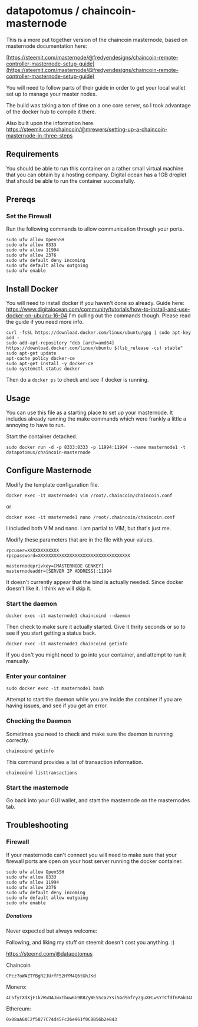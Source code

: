 
# datapotomus / chaincoin-masternode

This is a more put together version of the chaincoin masternode, based on masternode documentation here:

[https://steemit.com/masternode/@fredyendesigns/chaincoin-remote-controller-masternode-setup-guide](https://steemit.com/masternode/@fredyendesigns/chaincoin-remote-controller-masternode-setup-guide)

You will need to follow parts of their guide in order to get your local wallet set up to manage your master nodes.

 
The build was taking a ton of time on a one core server, so I took advantage of the docker hub to compile it there.

Also built upon the information here. https://steemit.com/chaincoin/@mrewers/setting-up-a-chaincoin-masternode-in-three-steps

## Requirements
You should be able to run this container on a rather small virtual machine that you can obtain by a hosting company. 
Digital ocean has a 1GB droplet that should be able to run the container successfully.


## Prereqs
### Set the Firewall

Run the following commands to allow communication through your ports.

```
sudo ufw allow OpenSSH
sudo ufw allow 8333
sudo ufw allow 11994
sudo ufw allow 2376
sudo ufw default deny incoming
sudo ufw default allow outgoing
sudo ufw enable
```


## Install Docker

You will need to install docker if you haven't done so already.
Guide here: https://www.digitalocean.com/community/tutorials/how-to-install-and-use-docker-on-ubuntu-16-04
I'm pulling out the commands though. Please read the guide if you need more info.

```
curl -fsSL https://download.docker.com/linux/ubuntu/gpg | sudo apt-key add -
sudo add-apt-repository "deb [arch=amd64] https://download.docker.com/linux/ubuntu $(lsb_release -cs) stable"
sudo apt-get update
apt-cache policy docker-ce
sudo apt-get install -y docker-ce
sudo systemctl status docker
```
Then do a `docker ps` to check and see if docker is running.


## Usage
You can use this file as a starting place to set up your masternode. It includes already running the make commands which were frankly a little a annoying to have to run. 

Start the container detached.


`sudo docker run -d -p 8333:8333 -p 11994:11994 --name masternode1 -t datapotomus/chaincoin-masternode`

## Configure Masternode

Modify the template configuration file.

`docker exec -it masternode1 vim /root/.chaincoin/chaincoin.conf`

or

`docker exec -it masternode1 nano /root/.chaincoin/chaincoin.conf`


I included both VIM and nano.  I am partial to VIM, but that's just me.

Modify these parameters that are in the file with your values.

```
rpcuser=XXXXXXXXXXXX
rpcpassword=XXXXXXXXXXXXXXXXXXXXXXXXXXXXXXXXXXX

masternodeprivkey=[MASTERNODE GENKEY]
masternodeaddr=[SERVER IP ADDRESS]:11994

```
It doesn't currently appear that the bind is actually needed. Since docker doesn't like it. I think we will skip it.


### Start the daemon

```
docker exec -it masternode1 chaincoind --daemon
```

Then check to make sure it actually started. Give it thrity seconds or so to see if you start getting a status back.
```
docker exec -it masternode1 chaincoind getinfo
```

If you don't you might need to go into your container, and attempt to run it manually.

### Enter your container
`sudo docker exec -it masternode1 bash`

Attempt to start the daemon while you are inside the container if you are having issues, and see if you get an error.

### Checking the Daemon

Sometimes you need to check and make sure the daemon is running correctly.

`chaincoind getinfo`

This command provides a list of transaction information.

`chaincoind listtransactions`

### Start the masternode

Go back into your GUI wallet, and start the masternode on the masternodes tab.



## Troubleshooting

### Firewall
If your masternode can't connect you will need to make sure that your firewall ports are open on your host server running the docker container.
```
sudo ufw allow OpenSSH
sudo ufw allow 8333
sudo ufw allow 11994
sudo ufw allow 2376
sudo ufw default deny incoming
sudo ufw default allow outgoing
sudo ufw enable
```

##### Donations
Never expected but always welcome:


Following, and liking my stuff on steemit doesn't cost you anything. :)

https://steemd.com/@datapotomus


Chaincoin
```
CPcz7oWAZTYBgR2JUrfF52HYM4Q6tGhJKd
```
Monero:

```
4C5fyTXdXjF1k7WvDAJwxTbuw6G9KBZyWE5Sca2Ysi5Gd9nfryzguXELwsYTCfdf6PakU48whQaQ3f8M9T33JN6a5VSJk1FTXcRJHkCEZa
```
Ethereum:

```
0x08aA6AC2f5877C74d45Fc26e961f0CBB56b2e843
```
